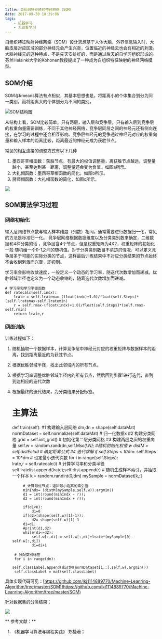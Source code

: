 ```yaml
---
title: 自组织特征映射神经网络（SOM）
date: 2017-09-30 10:39:06
tags:
	- 机器学习
	- 无监督学习
---
```

自组织特征映射神经网络（SOM）设计思想基于人体大脑，外界信息输入时，大脑皮层对应区域的部分神经元会产生兴奋，位置临近的神经云也会有相近的刺激。大脑神经元的这种特点，不是先天安排好的，而是通过后天的自学习组织形成的。芬兰Helsinki大学的Kohonen教授提出了一种成为自组织特征映射的神经网络模型。
<!-- more -->

## SOM介绍
SOM与kmeans算法有点相似，其基本思想也是，将距离小的个体集合划分为同一类别，而将距离大的个体划分为不同的类别。

![SOM结构图](http://appwk.baidu.com/naapi/doc/view?ih=584&o=png_6_0_0_436_680_396_210_876_1252.5&iw=1100&ix=0&iy=414&aimw=1100&rn=1&doc_id=d6e8e02c647d27284b735162&pn=1&sign=b919aed799fa017c1e7f322b49ebb944&type=1&app_ver=2.9.8.2&ua=bd_800_800_IncredibleS_2.9.8.2_2.3.7&bid=1&app_ua=IncredibleS&uid=&cuid=&fr=3&Bdi_bear=WIFI&from=3_10000&bduss=&pid=1&screen=800_800&sys_ver=2.3.7)

从结构上看，SOM比较简单，只有两层，输入层和竞争层，只有输入层到竞争层的权重向量需要训练，不同于其他神经网络，竞争层同层之间的神经元还有侧向连接，在学习的过程中还会相互影响。竞争层神经元的竞争通过神经元对应的权重向量和输入样本的距离比较，距离最近的神经元成为获胜节点。

常见的相互连接的调整方式有以下几种
1. 墨西哥草帽函数：获胜节点，有最大的权值调整量，离获胜节点越远，调整量越小，甚至达到某一距离，调整量还会变为负值。如图a所示。
2. 大礼帽函数：墨西哥草帽函数的简化，如图b所示。
3. 厨师帽函数：大礼帽函数的简化，如图c所示。

![](https://i.imgur.com/JtGnkfW.png)

## SOM算法学习过程

### 网络初始化
输入层网络节点数与输入样本维度（列数）相同，通常需要进行数据归一化，常见的方法是标准归一化。
竞争层网络根据数据维度以及分类类别数来确定，二维数据和4种分类的话
，竞争层含4个节点，但是权重矩阵为4X2，权重矩阵的初始化一般·随机给一个0-1之间的随机值。对于分类类别数目不清楚的情况，可以定义竞争层多于可能的实际分类的节点，这样最后训练结果中不对应分类结果的节点始终不会收到刺激而兴奋，即抑制。

学习率会影响收敛速度，一般定义一个动态的学习率，随迭代次数增加而递减。优胜邻域半径也定义为一个动态收缩的，随着迭代次数增加而递减。

	# 学习率和学习半径函数	
	def ratecalc(self,indx):
		lrate = self.lratemax-(float(indx)+1.0)/float(self.Steps)*(self.lratemax-self.lratemin) 
		r = self.rmax-(float(indx)+1.0)/float(self.Steps)*(self.rmax-self.rmin)
		return lrate,r

### 网络训练
训练过程如下：
1. 随机抽取一个数据样本，计算竞争层中神经元对应的权重矩阵与数据样本的距离，找到距离最近的为获胜节点。
2. 根据优胜邻域半径，找出此邻域内的所有节点。
3. 根据学习率调整优胜邻域半径内的所有节点，然后回到步骤1进行迭代，直到到达相应的迭代次数
4. 根据最终的迭代结果，为分类结果分配标签。

	

	# 主算法	
	def train(self):
    #1 构建输入层网络
		dm,dn = shape(self.dataMat) 
		normDataset = self.normalize(self.dataMat) # 归一化数据x
		#2 构建分类网格
		grid = self.init_grid() # 初始化第二层分类网格 
		#3 构建两层之间的权重向量
		self.w = random.rand(dn,self.M*self.N); #随机初始化权值 w
		distM = self.distEclud   # 确定距离公式
		#4 迭代求解
		if self.Steps < 10*dm:	self.Steps = 10*dm   # 设定最小迭代次数
		for i in range(self.Steps): 	
			lrate,r = self.ratecalc(i) # 计算学习率和分类半径
			self.lratelist.append(lrate);self.rlist.append(r)
			# 随机生成样本索引，并抽取一个样本
			k = random.randint(0,dm) 
			mySample = normDataset[k,:] 	
	
			# 计算最优节点：返回最小距离的索引值
			minIndx= (distM(mySample,self.w)).argmin()
			d1 = int(round(minIndx - r));
			d2 = int(round(minIndx + r));
			
			if(d1<0): 
				d1=0
			if(d2>(shape(self.w)[1]-1)):
				d2= shape(self.w)[1]-1
			di=d1;
			#print(d1,d2)
			while(di<=d2):
				self.w[:,di] = self.w[:,di]+lrate*(mySample[0]-self.w[:,di])
				di=di+1
                
		# 分配类别标签
		for i in range(dm):
			self.classLabel.append(distM(normDataset[i,:],self.w).argmin())
		self.classLabel = mat(self.classLabel)		

具体实现代码可见：[https://github.com/lkj1114889770/Machine-Leanring-Algorithm/tree/master/SOM](https://github.com/lkj1114889770/Machine-Leanring-Algorithm/tree/master/SOM)

针对数据集的分类结果：

![](https://i.imgur.com/KSlpNem.png)


**
参考文献：**
1. 《机器学习算法与编程实践》 郑捷著；


